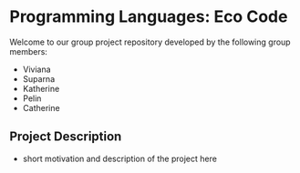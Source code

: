 # Programming Languages: Eco Code
Welcome to our group project repository developed by the following group members:
- Viviana
- Suparna
- Katherine
- Pelin
- Catherine
## Project Description
* short motivation and description of the project here 

